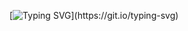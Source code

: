 [![Typing SVG](https://readme-typing-svg.herokuapp.com?font=Fira+Code&pause=1000&width=435&lines=Malika+Kasmalieva;Nice+to+meet+you!)](https://git.io/typing-svg)
